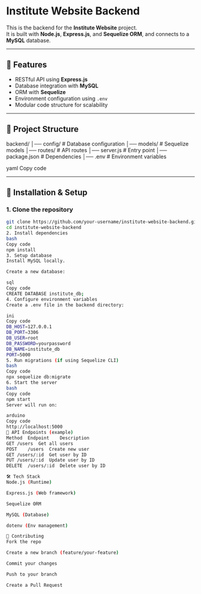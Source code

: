 # Institute Website Backend

This is the backend for the **Institute Website** project.  
It is built with **Node.js**, **Express.js**, and **Sequelize ORM**, and connects to a **MySQL** database.

---

## 🚀 Features
- RESTful API using **Express.js**
- Database integration with **MySQL**
- ORM with **Sequelize**
- Environment configuration using `.env`
- Modular code structure for scalability

---

## 📂 Project Structure
backend/
│── config/ # Database configuration
│── models/ # Sequelize models
│── routes/ # API routes
│── server.js # Entry point
│── package.json # Dependencies
│── .env # Environment variables

yaml
Copy code

---

## 🔧 Installation & Setup

### 1. Clone the repository
```bash
git clone https://github.com/your-username/institute-website-backend.git
cd institute-website-backend
2. Install dependencies
bash
Copy code
npm install
3. Setup database
Install MySQL locally.

Create a new database:

sql
Copy code
CREATE DATABASE institute_db;
4. Configure environment variables
Create a .env file in the backend directory:

ini
Copy code
DB_HOST=127.0.0.1
DB_PORT=3306
DB_USER=root
DB_PASSWORD=yourpassword
DB_NAME=institute_db
PORT=5000
5. Run migrations (if using Sequelize CLI)
bash
Copy code
npx sequelize db:migrate
6. Start the server
bash
Copy code
npm start
Server will run on:

arduino
Copy code
http://localhost:5000
📌 API Endpoints (example)
Method	Endpoint	Description
GET	/users	Get all users
POST	/users	Create new user
GET	/users/:id	Get user by ID
PUT	/users/:id	Update user by ID
DELETE	/users/:id	Delete user by ID

🛠 Tech Stack
Node.js (Runtime)

Express.js (Web framework)

Sequelize ORM

MySQL (Database)

dotenv (Env management)

🤝 Contributing
Fork the repo

Create a new branch (feature/your-feature)

Commit your changes

Push to your branch

Create a Pull Request
